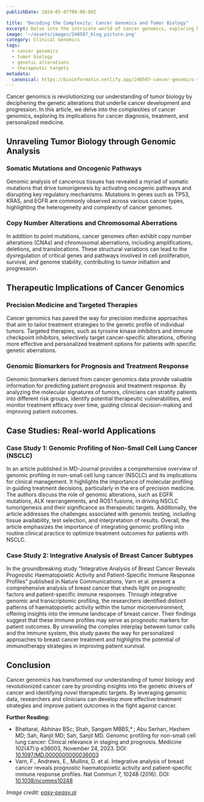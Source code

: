 ```yaml
---
publishDate: 2024-05-07T00:00:00Z

title: "Decoding the Complexity: Cancer Genomics and Tumor Biology"
excerpt: Delve into the intricate world of cancer genomics, exploring how genetic alterations drive tumor development and progression, and uncovering potential therapeutic targets.
image: '~/assets/images/240507_blog_picture.png'
category: Clinical Genomics
tags:
  - cancer genomics
  - tumor biology
  - genetic alterations
  - therapeutic targets
metadata:
  canonical: https://bioinformatix.netlify.app/240507-cancer-genomics-tumor-biology
---
```


Cancer genomics is revolutionizing our understanding of tumor biology by deciphering the genetic alterations that underlie cancer development and progression. In this article, we delve into the complexities of cancer genomics, exploring its implications for cancer diagnosis, treatment, and personalized medicine.

## Unraveling Tumor Biology through Genomic Analysis

### Somatic Mutations and Oncogenic Pathways

Genomic analysis of cancerous tissues has revealed a myriad of somatic mutations that drive tumorigenesis by activating oncogenic pathways and disrupting key regulatory mechanisms. Mutations in genes such as TP53, KRAS, and EGFR are commonly observed across various cancer types, highlighting the heterogeneity and complexity of cancer genomes.

### Copy Number Alterations and Chromosomal Aberrations

In addition to point mutations, cancer genomes often exhibit copy number alterations (CNAs) and chromosomal aberrations, including amplifications, deletions, and translocations. These structural variations can lead to the dysregulation of critical genes and pathways involved in cell proliferation, survival, and genome stability, contributing to tumor initiation and progression.

## Therapeutic Implications of Cancer Genomics

### Precision Medicine and Targeted Therapies

Cancer genomics has paved the way for precision medicine approaches that aim to tailor treatment strategies to the genetic profile of individual tumors. Targeted therapies, such as tyrosine kinase inhibitors and immune checkpoint inhibitors, selectively target cancer-specific alterations, offering more effective and personalized treatment options for patients with specific genetic aberrations.

### Genomic Biomarkers for Prognosis and Treatment Response

Genomic biomarkers derived from cancer genomics data provide valuable information for predicting patient prognosis and treatment response. By analyzing the molecular signatures of tumors, clinicians can stratify patients into different risk groups, identify potential therapeutic vulnerabilities, and monitor treatment efficacy over time, guiding clinical decision-making and improving patient outcomes.

## Case Studies: Real-world Applications

### Case Study 1: Genomic Profiling of Non-Small Cell Lung Cancer (NSCLC)

In an article published in MD-Journal provides a comprehensive overview of genomic profiling in non-small cell lung cancer (NSCLC) and its implications for clinical management. It highlights the importance of molecular profiling in guiding treatment decisions, particularly in the era of precision medicine. The authors discuss the role of genomic alterations, such as EGFR mutations, ALK rearrangements, and ROS1 fusions, in driving NSCLC tumorigenesis and their significance as therapeutic targets. Additionally, the article addresses the challenges associated with genomic testing, including tissue availability, test selection, and interpretation of results. Overall, the article emphasizes the importance of integrating genomic profiling into routine clinical practice to optimize treatment outcomes for patients with NSCLC.

### Case Study 2: Integrative Analysis of Breast Cancer Subtypes

In the groundbreaking study "Integrative Analysis of Breast Cancer Reveals Prognostic Haematopoietic Activity and Patient-Specific Immune Response Profiles" published in Nature Communications, Varn et al. present a comprehensive analysis of breast cancer that sheds light on prognostic factors and patient-specific immune responses. Through integrative genomic and transcriptomic profiling, the researchers identified distinct patterns of haematopoietic activity within the tumor microenvironment, offering insights into the immune landscape of breast cancer. Their findings suggest that these immune profiles may serve as prognostic markers for patient outcomes. By unraveling the complex interplay between tumor cells and the immune system, this study paves the way for personalized approaches to breast cancer treatment and highlights the potential of immunotherapy strategies in improving patient survival.

## Conclusion

Cancer genomics has transformed our understanding of tumor biology and revolutionized cancer care by providing insights into the genetic drivers of cancer and identifying novel therapeutic targets. By leveraging genomic data, researchers and clinicians can develop more effective treatment strategies and improve patient outcomes in the fight against cancer.

**Further Reading:**
- Bhattarai, Abhinav BSc; Shah, Sangam MBBS,* ; Abu Serhan, Hashem MD; Sah, Ranjit MD; Sah, Sanjit MD. Genomic profiling for non-small cell lung cancer: Clinical relevance in staging and prognosis. Medicine 102(47):p e36003, November 24, 2023. DOI: [10.1097/MD.0000000000036003](https://doi.org/10.1097/MD.0000000000036003) 
- Varn, F., Andrews, E., Mullins, D. et al. Integrative analysis of breast cancer reveals prognostic haematopoietic activity and patient-specific immune response profiles. Nat Commun 7, 10248 (2016). DOI: [10.1038/ncomms10248](https://doi.org/10.1038/ncomms10248)

*Image credit: [easy-peasy.ai](https://easy-peasy.ai/ai-image-generator/images/abstract-cancer-detection-through-nature-innovative-medical-science)*
